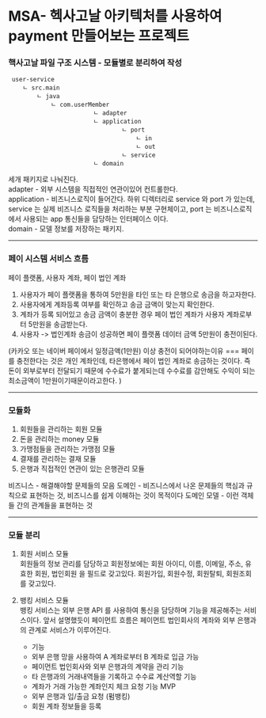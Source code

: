 
# MSA- 헥사고날 아키텍처를 사용하여 payment 만들어보는 프로젝트


### 핵사고날 파일 구조 시스템 - 모듈별로 분리하여 작성

````
 user-service
    ㄴ src.main
        ㄴ java
            ㄴ com.userMember
                        ㄴ adapter
                        ㄴ application
                                ㄴ port
                                    ㄴ in
                                    ㄴ out
                                ㄴ service
                        ㄴ domain

````
세개 패키지로 나눠진다. \
adapter - 외부 시스템을 직접적인 연관이있어 컨트롤한다.\
application - 비즈니스로직이 들어간다. 하위 디렉터리로 service 와 port 가 있는데, service 는 실제 비즈니스 로직들을 처리하는 부분 구현체이고,  port 는 비즈니스로직에서 사용되는 app 통신들을 담당하는 인터페이스 이다. \
domain - 모델 정보를 저장하는 패키지.

---

### 페이 시스템 서비스 흐름

페이 플랫폼, 사용자 계좌, 페이 법인 계좌

1. 사용자가 페이 플랫폼을 통하여 5만원을 타인 또는 타 은행으로 송금을 하고자한다. 
2. 사용자에게 계좌등록 여부를 확인하고 송금 금액이 맞는지 확인한다.  
3. 계좌가 등록 되어있고 송금 금액이 충분한 경우 페이 법인 계좌가 사용자 계좌로부터 5만원을 송금받는다.
4. 사용자 -> 법인계좌 송금이 성공하면 페이 플랫폼 데이터 금액 5만원이 충전이된다.

(카카오 또는 네이버 페이에서 일정금액(1만원) 이상 충전이 되어야하는이유 
=== 페이를 충전한다는 것은 개인 계좌인데, 타은행에서 페이 법인 계좌로 송금하는 것이다. 즉 돈이 외부로부터 전달되기 때문에 수수료가 붙게되는데
수수료를 감안해도 수익이 되는 최소금액이 1만원이기때문이라고한다. )

---

### 모듈화

1. 회원들을 관리하는 회원 모듈
2. 돈을 관리하는 money 모듈
3. 가맹점들을 관리하는 가맹점 모듈
4. 결재를 관리하는 결재 모듈
5. 은행과 직접적인 연관이 있는 은행관리 모듈

[//]: # (   서비스 별로 각 DB를 갖게된다. 비즈니스 점유율이 높으면 단독적으로 분리할 수 있다.)


비즈니스 -  해결해야할 문제들의 모음
도메인 - 비즈니스에서 나온 문제들의 핵심과 규칙으로 표현하는 것, 비즈니스를 쉽게 이해하는 것이 목적이다
도메인 모델 - 이런 객체들 간의 관계들을 표현하는 것

---

### 모듈 분리 

1. 회원 서비스 모듈 \
    회원들의 정보 관리를 담당하고 회원정보에는 회원 아이디, 이름, 이메일, 주소, 유효한 회원, 법인회원 을  필드로 갖고있다.
    회원가입, 회원수정, 회원탈퇴, 회원조회 를 갖고있다. 


2. 뱅킹 서비스 모듈 \
    뱅킹 서비스는 외부 은행 API 를 사용하여 통신을 담당하며 기능을 제공해주는 서비스이다.
    앞서 설명했듯이 페이먼트 흐름은 페이먼트 법인회사의 계좌와 외부 은행과의 관계로 서비스가 이루어진다.
    - 기능  
    - 외부 은행 망을 사용하여 A 계좌로부터 B 계좌로 입금 가능
    - 페이먼트 법인회사와 외부 은행과의 계약을 관리 기능
    - 타 은행과의 거래내역들을 기록하고 수수료 계산역할 기능
    - 계좌가 거래 가능한 계좌인지 체크 요청 기능
   MVP
    - 외부 은행과 입/출금 요청 (펌뱅킹)
    - 회원 계좌 정보들을 등록
        
   




